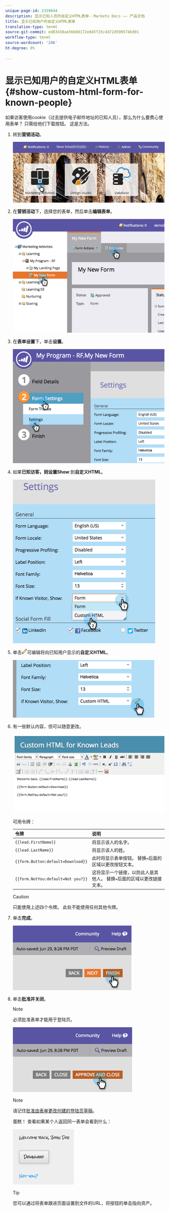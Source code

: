 ```yaml
---
unique-page-id: 2359644
description: 显示已知人员的自定义HTML表单- Marketo Docs —— 产品文档
title: 显示已知用户的自定义HTML表单
translation-type: tm+mt
source-git-commit: ed83438ae5660d172e845f25c4d72d599574bd91
workflow-type: tm+mt
source-wordcount: '246'
ht-degree: 0%

---
```



# 显示已知用户的自定义HTML表单{#show-custom-html-form-for-known-people}

如果访客使用cookie（过去提供电子邮件地址的已知人员），那么为什么要费心使用表单？ 只需给他们下载按钮。 这是方法。

1. 转到&#x200B;**营销活动**。

   ![](assets/login-marketing-activities-5.png)

1. 在&#x200B;**营销活动**&#x200B;下，选择您的表单，然后单击&#x200B;**编辑表单**。

   ![](assets/image2014-9-15-12-3a24-3a6.png)

1. 在&#x200B;**表单设置**&#x200B;下，单击&#x200B;**设置**。

   ![](assets/image2014-9-15-12-3a24-3a36.png)

1. 如果&#x200B;**已知访客，则设置Show**:到&#x200B;**自定义HTML**。

   ![](assets/image2014-9-15-12-3a24-3a59.png)

1. 单击![—](assets/image2014-9-25-14-3a1-3a26.png)可编辑将向已知用户显示的&#x200B;**自定义HTML**。

   ![](assets/image2014-9-15-12-3a25-3a38.png)

1. 有一些默认内容，但可以随意更改。

   ![](assets/image2014-9-15-12-3a25-3a49.png)

   可用令牌：

   | 令牌 | 说明 |
   |---|---|
   | `{{lead.FirstName}}` | 将显示该人的名字。 |
   | `{{lead.LastName}}` | 将显示该人的姓。 |
   | `{{form.Button:default=Download}}` | 此时将显示表单按钮。 替换`=`后面的区域以更改按钮文本。 |
   | `{{form.NotYou:default=Not you?}}` | 这将显示一个链接，以防此人是其他人。 替换`=`后面的区域以更改链接文本。 |

   >[!CAUTION]
   >
   >只能使用上述四个令牌。 此处不能使用任何其他令牌。

1. 单击&#x200B;**完成**。

   ![](assets/image2014-9-15-12-3a27-3a25.png)

1. 单击&#x200B;**批准并关闭**。

   >[!NOTE]
   >
   >必须批准表单才能用于登陆页。

   ![](assets/image2014-9-15-12-3a27-3a53.png)

   >[!NOTE]
   >
   >请记住[批准由表单更改创建的登陆页草稿](/help/marketo/product-docs/demand-generation/landing-pages/understanding-landing-pages/approve-unapprove-or-delete-a-landing-page.md)。

   蛋糕！ 查看如果某个人返回同一表单会看到什么：

   ![](assets/image2014-9-15-12-3a28-3a12.png)

   >[!TIP]
   >
   >您可以通过将表单跟进页面设置到文件的URL，将按钮的单击指向资产。
